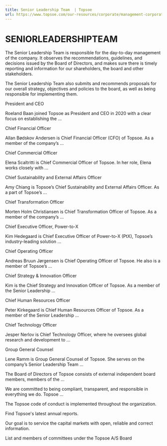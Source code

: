 ```yaml
---
title: Senior Leadership Team  | Topsoe
url: https://www.topsoe.com/our-resources/corporate/management-corporate-governance#main-content
---
```


# SENIORLEADERSHIPTEAM

The Senior Leadership Team is responsible for the day-to-day management of the company. It observes the recommendations, guidelines, and decisions issued by the Board of Directors, and makes sure there is timely reporting and information for our shareholders, the board and other stakeholders.

The Senior Leadership Team also submits and recommends proposals for our overall strategy, objectives and policies to the board, as well as being responsible for implementing them.

President and CEO

Roeland Baan joined Topsoe as President and CEO in 2020 with a clear focus on establishing the ...

Chief Financial Officer

Allan Bødskov Andersen is Chief Financial Officer (CFO) of Topsoe. As a member of the company’s ...

Chief Commercial Officer

Elena Scaltritti is Chief Commercial Officer of Topsoe. In her role, Elena works closely with ...

Chief Sustainability and External Affairs Officer

Amy Chiang is Topsoe’s Chief Sustainability and External Affairs Officer. As a part of Topsoe’s ...

Chief Transformation Officer

Morten Holm Christiansen is Chief Transformation Officer of Topsoe. As a member of the company’s ...

Chief Executive Officer, Power-to-X

Kim Hedegaard is Chief Executive Officer of Power-to-X (PtX), Topsoe’s industry-leading solution ...

Chief Operating Officer

Andreas Bruun Jørgensen is Chief Operating Officer of Topsoe. He also is a member of Topsoe’s ...

Chief Strategy & Innovation Officer

Kim is the Chief Strategy and Innovation Officer of Topsoe. As a member of the Senior Leadership ...

Chief Human Resources Officer

Peter Kirkegaard is Chief Human Resources Officer of Topsoe. As a member of the Senior Leadership ...

Chief Technology Officer

Jesper Nerlov is Chief Technology Officer, where he oversees global research and development to ...

Group General Counsel

Lene Ramm is Group General Counsel of Topsoe. She serves on the company’s Senior Leadership Team ...

The Board of Directors of Topsoe consists of external independent board members, members of the ...

We are committed to being compliant, transparent, and responsible in everything we do. Topsoe ...

The Topsoe code of conduct is implemented throughout the organization.

Find Topsoe's latest annual reports.

Our goal is to service the capital markets with open, reliable and correct information.

List and members of committees under the Topsoe A/S Board